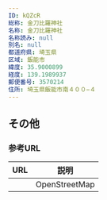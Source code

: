 ```yaml
---
ID: kQZcR
総称: 金刀比羅神社
名称: 金刀比羅神社
名称読み: null
別名: null
都道府県: 埼玉県
区域: 飯能市
緯度: 35.9000899
経度: 139.1989937
郵便番号: 3570214
住所: 埼玉県飯能市南４００−４
---
```


## その他

### 参考URL

| URL | 説明          |
| --- | ------------- |
|     | OpenStreetMap |

